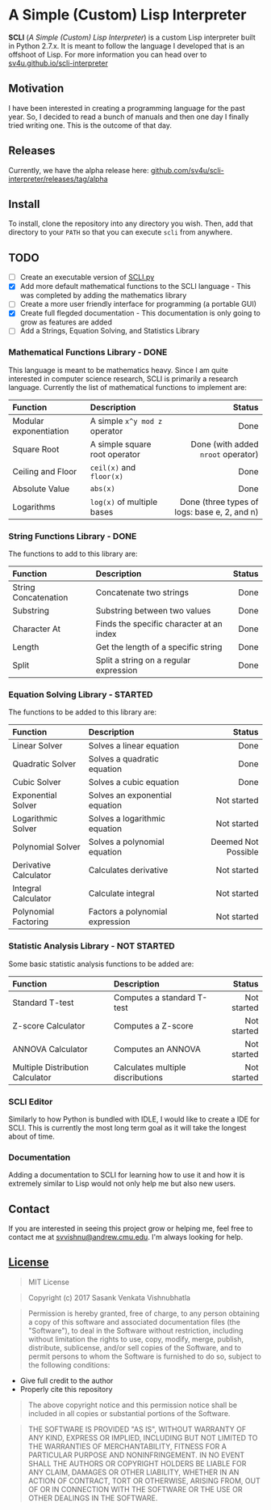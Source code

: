 # A Simple (Custom) Lisp Interpreter

**SCLI** (_A Simple (Custom) Lisp Interpreter_) is a custom Lisp interpreter built in Python 2.7.x. It is meant to follow the language I developed that is an offshoot of Lisp. For more information you can head over to [sv4u.github.io/scli-interpreter](https://sv4u.github.io/scli-interpreter/)

## Motivation

I have been interested in creating a programming language for the past year. So, I decided to read a bunch of manuals and then one day I finally tried writing one. This is the outcome of that day.

## Releases

Currently, we have the alpha release here: [github.com/sv4u/scli-interpreter/releases/tag/alpha](https://github.com/sv4u/scli-interpreter/releases/tag/alpha)

## Install

To install, clone the repository into any directory you wish. Then, add that directory to your `PATH` so that you can execute `scli` from anywhere.

## TODO

- [ ] Create an executable version of [SCLI.py](https://github.com/sv4u/lisp-interpreter/blob/master/SCLI.py)
- [x] Add more default mathematical functions to the SCLI language - This was completed by adding the mathematics library
- [ ] Create a more user friendly interface for programming (a portable GUI)
- [x] Create full flegded documentation - This documentation is only going to grow as features are added
- [ ] Add a Strings, Equation Solving, and Statistics Library

### Mathematical Functions Library - **DONE**

This language is meant to be mathematics heavy. Since I am quite interested in computer science research, SCLI is primarily a research language. Currently the list of mathematical functions to implement are:

| Function               | Description                   |                                       Status |
| :--------------------- | :---------------------------- | -------------------------------------------: |
| Modular exponentiation | A simple `x^y mod z` operator |                                         Done |
| Square Root            | A simple square root operator |           Done (with added `nroot` operator) |
| Ceiling and Floor      | `ceil(x)` and `floor(x)`      |                                         Done |
| Absolute Value         | `abs(x)`                      |                                         Done |
| Logarithms             | `log(x)` of multiple bases    | Done (three types of logs: base e, 2, and n) |

### String Functions Library - **DONE**

The functions to add to this library are:

| Function             | Description                              | Status |
| :------------------- | :--------------------------------------- | -----: |
| String Concatenation | Concatenate two strings                  |   Done |
| Substring            | Substring between two values             |   Done |
| Character At         | Finds the specific character at an index |   Done |
| Length               | Get the length of a specific string      |   Done |
| Split                | Split a string on a regular expression   |   Done |

### Equation Solving Library - **STARTED**

The functions to be added to this library are:

| Function              | Description                     |              Status |
| :-------------------- | :------------------------------ | ------------------: |
| Linear Solver         | Solves a linear equation        |                Done |
| Quadratic Solver      | Solves a quadratic equation     |                Done |
| Cubic Solver          | Solves a cubic equation         |                Done |
| Exponential Solver    | Solves an exponential equation  |         Not started |
| Logarithmic Solver    | Solves a logarithmic equation   |         Not started |
| Polynomial Solver     | Solves a polynomial equation    | Deemed Not Possible |
| Derivative Calculator | Calculates derivative           |         Not started |
| Integral Calculator   | Calculate integral              |         Not started |
| Polynomial Factoring  | Factors a polynomial expression |         Not started |

### Statistic Analysis Library - **NOT STARTED**

Some basic statistic analysis functions to be added are:

| Function                         | Description                       |      Status |
| :------------------------------- | :-------------------------------- | ----------: |
| Standard T-test                  | Computes a standard T-test        | Not started |
| Z-score Calculator               | Computes a Z-score                | Not started |
| ANNOVA Calculator                | Computes an ANNOVA                | Not started |
| Multiple Distribution Calculator | Calculates multiple discributions | Not started |

### SCLI Editor

Similarly to how Python is bundled with IDLE, I would like to create a IDE for SCLI. This is currently the most long term goal as it will take the longest about of time.

### Documentation

Adding a documentation to SCLI for learning how to use it and how it is extremely similar to Lisp would not only help me but also new users.

## Contact

If you are interested in seeing this project grow or helping me, feel free to contact me at [svvishnu@andrew.cmu.edu](mailto:svvishnu@andrew.cmu.edu). I'm always looking for help.

## [License](https://github.com/sv4u/scli-interpreter/blob/master/LICENSE)

> MIT License

> Copyright (c) 2017 Sasank Venkata Vishnubhatla

> Permission is hereby granted, free of charge, to any person obtaining a copy of this software and associated documentation files (the "Software"), to deal in the Software without restriction, including without limitation the rights to use, copy, modify, merge, publish, distribute, sublicense, and/or sell copies of the Software, and to permit persons to whom the Software is furnished to do so, subject to the following conditions:

- Give full credit to the author
- Properly cite this repository

> The above copyright notice and this permission notice shall be included in all copies or substantial portions of the Software.

> THE SOFTWARE IS PROVIDED "AS IS", WITHOUT WARRANTY OF ANY KIND, EXPRESS OR IMPLIED, INCLUDING BUT NOT LIMITED TO THE WARRANTIES OF MERCHANTABILITY, FITNESS FOR A PARTICULAR PURPOSE AND NONINFRINGEMENT. IN NO EVENT SHALL THE AUTHORS OR COPYRIGHT HOLDERS BE LIABLE FOR ANY CLAIM, DAMAGES OR OTHER LIABILITY, WHETHER IN AN ACTION OF CONTRACT, TORT OR OTHERWISE, ARISING FROM, OUT OF OR IN CONNECTION WITH THE SOFTWARE OR THE USE OR OTHER DEALINGS IN THE SOFTWARE.
